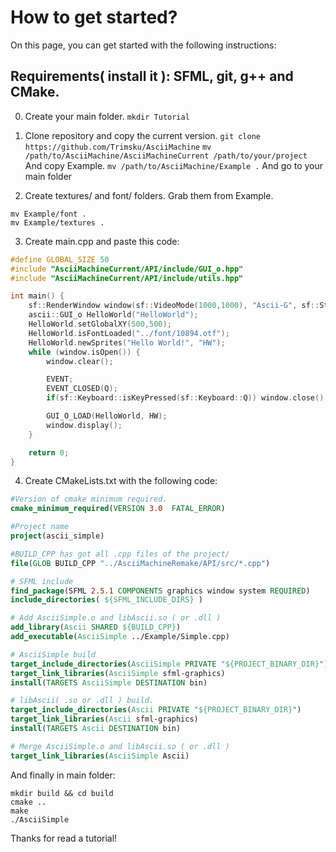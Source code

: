 # How to get started?

On this page, you can get started with the following instructions:

## Requirements( install it ):  SFML, git, g++ and CMake.

0. Create your main folder.
`mkdir Tutorial`

1. Clone repository and copy the current version.
`git clone https://github.com/Trimsku/AsciiMachine`
`mv /path/to/AsciiMachine/AsciiMachineCurrent /path/to/your/project`
And copy Example.
`mv /path/to/AsciiMachine/Example .`
And go to your main folder

2. Create textures/ and font/ folders.
Grab them from Example.
```make
mv Example/font .
mv Example/textures .
```

3. Create main.cpp and paste this code:

```cpp
#define GLOBAL_SIZE 50
#include "AsciiMachineCurrent/API/include/GUI_o.hpp"
#include "AsciiMachineCurrent/API/include/utils.hpp"

int main() {
    sf::RenderWindow window(sf::VideoMode(1000,1000), "Ascii-G", sf::Style::Fullscreen);
    ascii::GUI_o HelloWorld("HelloWorld");
    HelloWorld.setGlobalXY(500,500);
    HelloWorld.isFontLoaded("../font/10894.otf");
    HelloWorld.newSprites("Hello World!", "HW");
    while (window.isOpen()) {
        window.clear();

        EVENT;
        EVENT_CLOSED(Q);
        if(sf::Keyboard::isKeyPressed(sf::Keyboard::Q)) window.close();

        GUI_O_LOAD(HelloWorld, HW);
        window.display();
    }

    return 0;
}
```

4. Create CMakeLists.txt with the following code:

```cmake
#Version of cmake minimum required.
cmake_minimum_required(VERSION 3.0  FATAL_ERROR)	 

#Project name
project(ascii_simple)

#BUILD_CPP has got all .cpp files of the project/
file(GLOB BUILD_CPP "../AsciiMachineRemake/API/src/*.cpp")

# SFML include
find_package(SFML 2.5.1 COMPONENTS graphics window system REQUIRED)
include_directories( ${SFML_INCLUDE_DIRS} )

# Add AsciiSimple.o and libAscii.so ( or .dll )
add_library(Ascii SHARED ${BUILD_CPP})
add_executable(AsciiSimple ../Example/Simple.cpp)	

# AsciiSimple build
target_include_directories(AsciiSimple PRIVATE "${PROJECT_BINARY_DIR}")
target_link_libraries(AsciiSimple sfml-graphics)
install(TARGETS AsciiSimple DESTINATION bin)

# libAscii( .so or .dll ) build.
target_include_directories(Ascii PRIVATE "${PROJECT_BINARY_DIR}")
target_link_libraries(Ascii sfml-graphics)
install(TARGETS Ascii DESTINATION bin)

# Merge AsciiSimple.o and libAscii.so ( or .dll )
target_link_libraries(AsciiSimple Ascii)
```

And finally in main folder:

```
mkdir build && cd build
cmake ..
make
./AsciiSimple
```

Thanks for read a tutorial!
